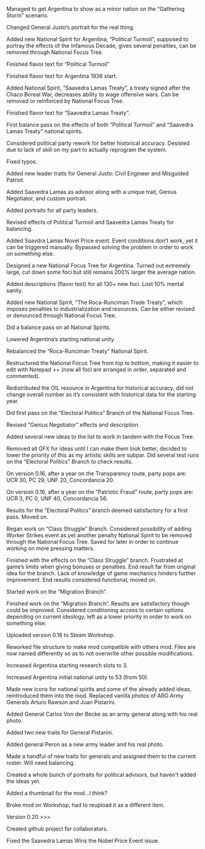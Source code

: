 Managed to get Argentina to show as a minor nation on the “Gathering Storm” scenario.

Changed General Justo’s portrait for the real thing.

Added new National Spirit for Argentina, “Political Turmoil”, supposed to portray the effects of the Infamous Decade, gives several penalties, can be removed through National Focus Tree.

Finished flavor text for “Political Turmoil”

Finished flavor text for Argentina 1936 start.

Added National Spirit, “Saavedra Lamas Treaty”, a treaty signed after the Chaco Boreal War, decreases ability to wage offensive wars. Can be removed or reinforced by National Focus Tree.

Finished flavor text for “Saavedra Lamas Treaty”.

First balance pass on the effects of both “Political Turmoil” and “Saavedra Lamas Treaty” national spirits.

Considered political party rework for better historical accuracy. Desisted due to lack of skill on my part to actually reprogram the system.

Fixed typos.

Added new leader traits for General Justo: Civil Engineer and Misguided Patriot.

Added Saavedra Lamas as advisor along with a unique trait, Genius Negotiator, and custom portrait.

Added portraits for all party leaders.

Revised effects of Political Turmoil and Saavedra Lamas Treaty for balancing.

Added Saavdra Lamas Novel Price event. Event conditions don’t work, yet it can be triggered manually. Bypassed solving the problem in order to work on something else.

Designed a new National Focus Tree for Argentina. Turned out extremely large, cut down some foci but still remains 200% larger the average nation.

Added descriptions (flavor text) for all 130+ new foci. Lost 10% mental sanity.

Added new National Spirit, “The Roca-Runciman Trade Treaty”, which imposes penalties to industrialization and resources. Can be either revised or denounced through National Focus Tree.

Did a balance pass on all National Spirits.

Lowered Argentina’s starting national unity.

Rebalanced the “Roca-Runciman Treaty” National Spirit.

Restructured the National Focus Tree from top to bottom, making it easier to edit with Notepad ++ (now all foci are arranged in order, separated and commented).

Redistributed the OIL resource in Argentina for historical accuracy, did not change overall number as it’s consistent with historical data for the starting year.

Did first pass on the “Electoral Politics” Branch of the National Focus Tree.

Revised “Genius Negotiator” effects and description.

Added several new ideas to the list to work in tandem with the Focus Tree.

Removed all GFX for ideas until I can make them look better, decided to lower the priority of this as my artistic skills are subpar.
Did several test runs on the “Electoral Politics” Branch to check results.

On version 0.16, after a year on the Transparency route, party pops are: UCR 30, PC 29, UNF 20, Concordancia 20.

On version 0.16, after a year on the “Patriotic Fraud” route, party pops are: UCR 3, PC 0, UNF 40, Concordancia 56.

Results for the “Electoral Politics” branch deemed satisfactory for a first pass. Moved on.

Began work on “Class Struggle” Branch. Considered possibility of adding Worker Strikes event as yet another penalty National Spirit to be removed through the National Focus Tree. Saved for later in order to continue working on more pressing matters.

Finished with the effects on the “Class Struggle” branch. Frustrated at game’s limits when giving bonuses or penalties. End result far from original idea for the branch. Lack of knowledge of game mechanics hinders further improvement. End results considered functional, moved on.

Started work on the “Migration Branch”.

Finished work on the “Migration Branch”. Results are satisfactory though could be improved. Considered conditioning access to certain options depending on current ideology, left as a lower priority in order to work on something else.

Uploaded version 0.16 to Steam Workshop.

Reworked file structure to make mod compatible with others mod. Files are now named differently so as to not overwrite other possible modifications.

Increased Argentina starting research slots to 3.

Increased Argentina initial national unity to 53 (from 50).

Made new icons for national spirits and some of the already added ideas, reintroduced them into the mod.
Replaced vanilla photos of ARG Army Generals Arturo Rawson and Juan Pistarini.

Added General Carlos Von der Becke as an army general along with his real photo.

Added two new traits for General Pistarini.

Added general Peron as a new army leader and his real photo.

Made a handful of new traits for generals and assigned them to the current roster. Will need balancing.

Created a whole bunch of portraits for political advisors, but haven't added the ideas yet.

Added a thumbnail for the mod...I think?

Broke mod on Workshop, had to reupload it as a different item.

Version 0.20 >>>

Created github project for collaborators.

Fixed the Saavedra Lamas Wins the Nobel Price Event issue.
